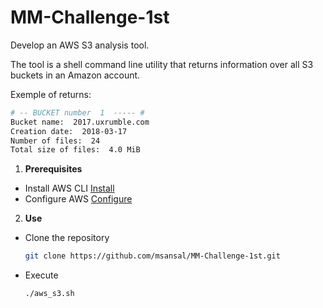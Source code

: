 # MM-Challenge-1st
Develop an AWS S3 analysis tool.

The tool is a shell command line utility that returns information over all S3 buckets in an Amazon account.

Exemple of returns:
```sh
# -- BUCKET number  1  ----- #
Bucket name:  2017.uxrumble.com
Creation date:  2018-03-17
Number of files:  24
Total size of files:  4.0 MiB
```

1. **Prerequisites**
- Install AWS CLI
    [Install](https://docs.aws.amazon.com/es_es/cli/latest/userguide/installing.html) 
- Configure AWS 
  [Configure](https://docs.aws.amazon.com/cli/latest/userguide/cli-chap-getting-started.html)

  

2. **Use**
- Clone the repository
  ```sh
  git clone https://github.com/msansal/MM-Challenge-1st.git
  ```
- Execute
  ```sh
  ./aws_s3.sh
  ```
